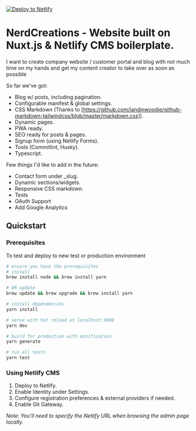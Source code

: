 [![Deploy to Netlify](https://www.netlify.com/img/deploy/button.svg)](https://app.netlify.com/start/deploy?repository=https://github.com/gomah/bluise)

# NerdCreations - Website built on Nuxt.js & Netlify CMS boilerplate.

I want to create company website / customer portal and blog with not much time on my hands and get my content creator to take over as soon as possible

So far we've got:

- Blog w/ posts, including pagination.
- Configurable manifest & global settings.
- CSS Markdown (Thanks to [https://github.com/iandinwoodie/github-markdown-tailwindcss/blob/master/markdown.css]).
- Dynamic pages.
- PWA ready.
- SEO ready for posts & pages.
- Signup form (using Netlify Forms).
- Tools (Commitlint, Husky).
- Typescript.

Few things I'd like to add in the future:

- Contact form under \_slug.
- Dynamic sections/widgets.
- Responsive CSS markdown.
- Tests
- OAuth Support
- Add Google Analytics

## Quickstart

### Prerequisites

To test and deploy to new test or production environment

```bash
# ensure you have the prerequisites
# install
brew install node && brew install yarn

# OR update
brew update && brew upgrade && brew install yarn

# install dependencies
yarn install

# serve with hot reload at localhost:3000
yarn dev

# build for production with minification
yarn generate

# run all tests
yarn test
```

### Using Netlify CMS

1. Deploy to Netlify.
2. Enable Identity under Settings.
3. Configure registration preferences & external providers if needed.
4. Enable Git Gateway.

_Note: You'll need to specify the Netlify URL when browsing the admin page locally._
